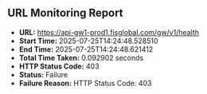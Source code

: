 ## URL Monitoring Report

- **URL:** https://api-gw1-prod1.fisglobal.com/gw/v1/health
- **Start Time:** 2025-07-25T14:24:48.528510
- **End Time:** 2025-07-25T14:24:48.621412
- **Total Time Taken:** 0.092902 seconds
- **HTTP Status Code:** 403
- **Status:** Failure
- **Failure Reason:** HTTP Status Code: 403
